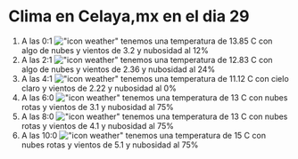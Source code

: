 # Clima en Celaya,mx en el dia 29

1. A las 0:1 !["icon weather"](http://openweathermap.org/img/w/02n.png) tenemos una temperatura de 13.85 C con algo de nubes y  vientos de 3.2 y nubosidad al 12%
1. A las 2:1 !["icon weather"](http://openweathermap.org/img/w/02n.png) tenemos una temperatura de 12.83 C con algo de nubes y  vientos de 2.36 y nubosidad al 24%
1. A las 4:1 !["icon weather"](http://openweathermap.org/img/w/01n.png) tenemos una temperatura de 11.12 C con cielo claro y  vientos de 2.22 y nubosidad al 0%
1. A las 6:0 !["icon weather"](http://openweathermap.org/img/w/04n.png) tenemos una temperatura de 13 C con nubes rotas y  vientos de 3.1 y nubosidad al 75%
1. A las 8:0 !["icon weather"](http://openweathermap.org/img/w/04n.png) tenemos una temperatura de 13 C con nubes rotas y  vientos de 4.1 y nubosidad al 75%
1. A las 10:0 !["icon weather"](http://openweathermap.org/img/w/04d.png) tenemos una temperatura de 15 C con nubes rotas y  vientos de 5.1 y nubosidad al 75%
